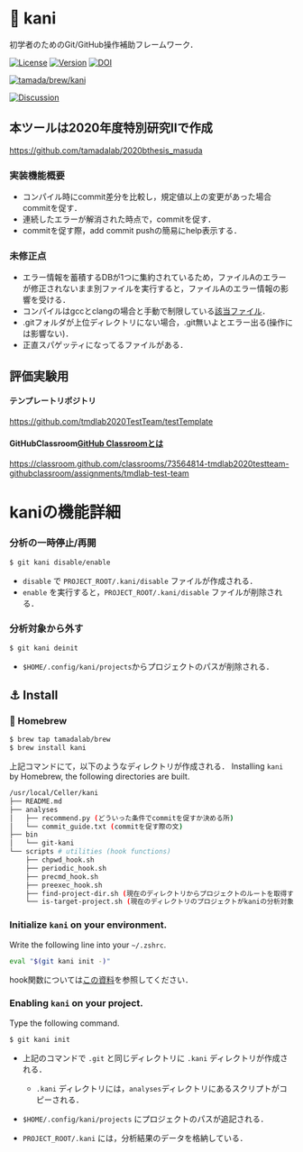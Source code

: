 # :crab: kani

初学者のためのGit/GitHub操作補助フレームワーク．

[![License](https://img.shields.io/badge/License-CC0--1.0-blue?logo=spdx)](https://creativecommons.org/publicdomain/zero/1.0/)
[![Version](https://img.shields.io/badge/Version-1.1.1-blue.svg)](https://github.com/tamadalab/kani/releases/tag/v1.1.1)
[![DOI](https://zenodo.org/badge/285447906.svg)](https://zenodo.org/badge/latestdoi/285447906)

[![tamada/brew/kani](https://img.shields.io/badge/Homebrew-tamadalab%2Fbrew%2Fkani-green?logo=homebrew)](https://github.com/tamadalab/homebrew-brew)

[![Discussion](https://img.shields.io/badge/GitHub-Discussion-orange?logo=GitHub)](https://github.com/tamadalab/kani/discussions)

## 本ツールは2020年度特別研究IIで作成

https://github.com/tamadalab/2020bthesis_masuda

### 実装機能概要
- コンパイル時にcommit差分を比較し，規定値以上の変更があった場合commitを促す．
- 連続したエラーが解消された時点で，commitを促す．
- commitを促す際，add commit pushの簡易にhelp表示する．

### 未修正点

- エラー情報を蓄積するDBが1つに集約されているため，ファイルAのエラーが修正されないまま別ファイルを実行すると，ファイルAのエラー情報の影響を受ける．
- コンパイルはgccとclangの場合と手動で制限している[該当ファイル](https://github.com/tamadalab/kani/blob/master/scripts/precmd_hook.sh)．
- .gitフォルダが上位ディレクトリにない場合，.git無いよとエラー出る(操作には影響ない)．
- 正直スパゲッティになってるファイルがある．


## 評価実験用

#### テンプレートリポジトリ

https://github.com/tmdlab2020TestTeam/testTemplate

#### GitHubClassroom[GitHub Classroomとは](http://takehiroman.hatenablog.com/entry/2016/03/31/135736)
https://classroom.github.com/classrooms/73564814-tmdlab2020testteam-githubclassroom/assignments/tmdlab-test-team

# kaniの機能詳細

### 分析の一時停止/再開

```sh
$ git kani disable/enable
```

* `disable` で `PROJECT_ROOT/.kani/disable` ファイルが作成される．
* `enable` を実行すると，`PROJECT_ROOT/.kani/disable` ファイルが削除される．

### 分析対象から外す

```sh
$ git kani deinit
```

* `$HOME/.config/kani/projects`からプロジェクトのパスが削除される．


## :anchor: Install

### :beer: Homebrew

```sh
$ brew tap tamadalab/brew
$ brew install kani
```

上記コマンドにて，以下のようなディレクトリが作成される．
Installing `kani` by Homebrew, the following directories are built.

```sh
/usr/local/Celler/kani
├── README.md
├── analyses
│   ├── recommend.py (どういった条件でcommitを促すか決める所)
│   └── commit_guide.txt (commitを促す際の文)
├── bin
│   └── git-kani
└── scripts # utilities (hook functions)
    ├── chpwd_hook.sh
    ├── periodic_hook.sh
    ├── precmd_hook.sh
    ├── preexec_hook.sh
    ├── find-project-dir.sh (現在のディレクトリからプロジェクトのルートを取得するスクリプト)
    └── is-target-project.sh (現在のディレクトリのプロジェクトがkaniの分析対象かどうかを判定するスクリプト)
```

### Initialize `kani` on your environment.

Write the following line into your `~/.zshrc`.

```sh
eval "$(git kani init -)"
```

hook関数については[この資料](https://qiita.com/mollifier/items/558712f1a93ee07e22e2)を参照してください．

### Enabling `kani` on your project.

Type the following command.

```sh
$ git kani init
```

* 上記のコマンドで `.git` と同じディレクトリに `.kani` ディレクトリが作成される．
    * `.kani` ディレクトリには，`analyses`ディレクトリにあるスクリプトがコピーされる．
* `$HOME/.config/kani/projects` にプロジェクトのパスが追記される．

* `PROJECT_ROOT/.kani` には，分析結果のデータを格納している．
